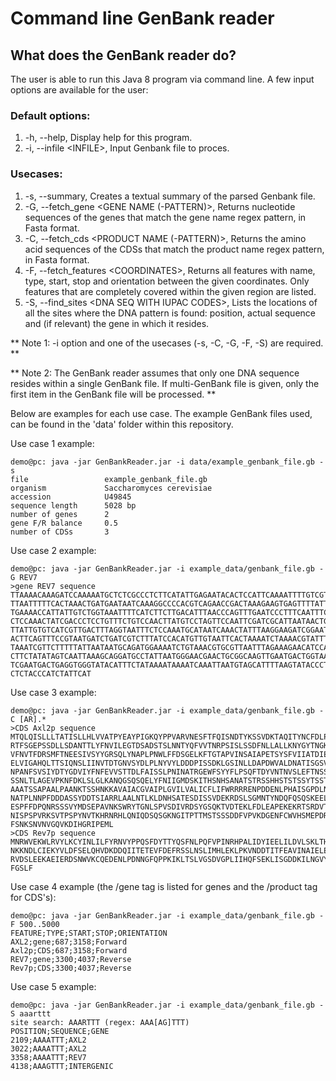 # Command line GenBank reader #

## What does the GenBank reader do? ##

The user is able to run this Java 8 program via command line. A few input options are available for the user:

### Default options: ###

  1. -h, --help, Display help for this program.
  2. -i, --infile \<INFILE\>, Input Genbank file to proces.


### Usecases: ###

  1. -s, --summary, Creates a textual summary of the parsed Genbank file.
  2. -G, --fetch\_gene \<GENE NAME \(-PATTERN\)\>, Returns nucleotide sequences of the genes that match the gene name regex pattern, in Fasta format.
  3. -C, --fetch\_cds \<PRODUCT NAME \(-PATTERN\)\>, Returns the amino acid sequences of the CDSs that match the product name regex pattern, in Fasta format.
  4. -F, --fetch\_features \<COORDINATES\>, Returns all features with name, type, start, stop and orientation between the given coordinates. Only features that are completely covered within the given region are listed.
  5. -S, --find\_sites \<DNA SEQ WITH IUPAC CODES\>, Lists the locations of all the sites where the DNA pattern is found: position, actual sequence and \(if relevant\) the gene in which it resides.

** Note 1: -i option and one of the usecases \(-s, -C, -G, -F, -S\) are required. **

** Note 2: The GenBank reader assumes that only one DNA sequence resides within a single GenBank file. If multi-GenBank file is given, only the first item in the GenBank file will be processed. **

Below are examples for each use case. The example GenBank files used, can be found in the 'data' folder within this repository.  

Use case 1 example:  
 
```
demo@pc: java -jar GenBankReader.jar -i data/example_genbank_file.gb -s
file                 example_genbank_file.gb
organism             Saccharomyces cerevisiae
accession            U49845
sequence length      5028 bp
number of genes      2
gene F/R balance     0.5
number of CDSs       3
```

Use case 2 example:  
 
```
demo@pc: java -jar GenBankReader.jar -i example_data/genbank_file.gb -G REV7 
>gene REV7 sequence
TTAAAACAAAGATCCAAAAATGCTCTCGCCCTCTTCATATTGAGAATACACTCCATTCAAAATTTTGTCGTCACCGCTGA
TTAATTTTTCACTAAACTGATGAATAATCAAAGGCCCCACGTCAGAACCGACTAAAGAAGTGAGTTTTATTTTAGGAGGT
TGAAAACCATTATTGTCTGGTAAATTTTCATCTTCTTGACATTTAACCCAGTTTGAATCCCTTTCAATTTCTGCTTTTTC
CTCCAAACTATCGACCCTCCTGTTTCTGTCCAACTTATGTCCTAGTTCCAATTCGATCGCATTAATAACTGCTTCAAATG
TTATTGTGTCATCGTTGACTTTAGGTAATTTCTCCAAATGCATAATCAAACTATTTAAGGAAGATCGGAATTCGTCGAAC
ACTTCAGTTTCCGTAATGATCTGATCGTCTTTATCCACATGTTGTAATTCACTAAAATCTAAAACGTATTTTTCAATGCA
TAAATCGTTCTTTTTATTAATAATGCAGATGGAAAATCTGTAAACGTGCGTTAATTTAGAAAGAACATCCAGTATAAGTT
CTTCTATATAGTCAATTAAAGCAGGATGCCTATTAATGGGAACGAACTGCGGCAAGTTGAATGACTGGTAAGTAGTGTAG
TCGAATGACTGAGGTGGGTATACATTTCTATAAAATAAAATCAAATTAATGTAGCATTTTAAGTATACCCTCAGCCACTT
CTCTACCCATCTATTCAT
```

Use case 3 example:  
 
```
demo@pc: java -jar GenBankReader.jar -i example_data/genbank_file.gb -C [AR].* 
>CDS Axl2p sequence
MTQLQISLLLTATISLLHLVVATPYEAYPIGKQYPPVARVNESFTFQISNDTYKSSVDKTAQITYNCFDLPSWLSFDSSS
RTFSGEPSSDLLSDANTTLYFNVILEGTDSADSTSLNNTYQFVVTNRPSISLSSDFNLLALLKNYGYTNGKNALKLDPNE
VFNVTFDRSMFTNEESIVSYYGRSQLYNAPLPNWLFFDSGELKFTGTAPVINSAIAPETSYSFVIIATDIEGFSAVEVEF
ELVIGAHQLTTSIQNSLIINVTDTGNVSYDLPLNYVYLDDDPISSDKLGSINLLDAPDWVALDNATISGSVPDELLGKNS
NPANFSVSIYDTYGDVIYFNFEVVSTTDLFAISSLPNINATRGEWFSYYFLPSQFTDYVNTNVSLEFTNSSQDHDWVKFQ
SSNLTLAGEVPKNFDKLSLGLKANQGSQSQELYFNIIGMDSKITHSNHSANATSTRSSHHSTSTSSYTSSTYTAKISSTS
AAATSSAPAALPAANKTSSHNKKAVAIACGVAIPLGVILVALICFLIFWRRRRENPDDENLPHAISGPDLNNPANKPNQE
NATPLNNPFDDDASSYDDTSIARRLAALNTLKLDNHSATESDISSVDEKRDSLSGMNTYNDQFQSQSKEELLAKPPVQPP
ESPFFDPQNRSSSVYMDSEPAVNKSWRYTGNLSPVSDIVRDSYGSQKTVDTEKLFDLEAPEKEKRTSRDVTMSSLDPWNS
NISPSPVRKSVTPSPYNVTKHRNRHLQNIQDSQSGKNGITPTTMSTSSSDDFVPVKDGENFCWVHSMEPDRRPSKKRLVD
FSNKSNVNVGQVKDIHGRIPEML
>CDS Rev7p sequence
MNRWVEKWLRVYLKCYINLILFYRNVYPPQSFDYTTYQSFNLPQFVPINRHPALIDYIEELILDVLSKLTHVYRFSICII
NKKNDLCIEKYVLDFSELQHVDKDDQIITETEVFDEFRSSLNSLIMHLEKLPKVNDDTITFEAVINAIELELGHKLDRNR
RVDSLEEKAEIERDSNWVKCQEDENLPDNNGFQPPKIKLTSLVGSDVGPLIIHQFSEKLISGDDKILNGVYSQYEEGESI
FGSLF
```

Use case 4 example (the /gene tag is listed for genes and the /product tag for CDS's):  
 
```
demo@pc: java -jar GenBankReader.jar -i example_data/genbank_file.gb -F 500..5000
FEATURE;TYPE;START;STOP;ORIENTATION
AXL2;gene;687;3158;Forward
Axl2p;CDS;687;3158;Forward
REV7;gene;3300;4037;Reverse
Rev7p;CDS;3300;4037;Reverse
```

Use case 5 example:  
 
```
demo@pc: java -jar GenBankReader.jar -i example_data/genbank_file.gb -S aaarttt
site search: AAARTTT (regex: AAA[AG]TTT)
POSITION;SEQUENCE;GENE
2109;AAAATTT;AXL2
3022;AAAATTT;AXL2
3358;AAAATTT;REV7
4138;AAAGTTT;INTERGENIC
```

